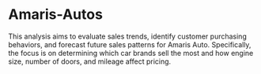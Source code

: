 # Amaris-Autos
This analysis aims to evaluate sales trends, identify customer purchasing behaviors, and forecast future sales patterns for Amaris Auto. Specifically, the focus is on determining which car brands sell the most and how engine size, number of doors, and mileage affect pricing. 
